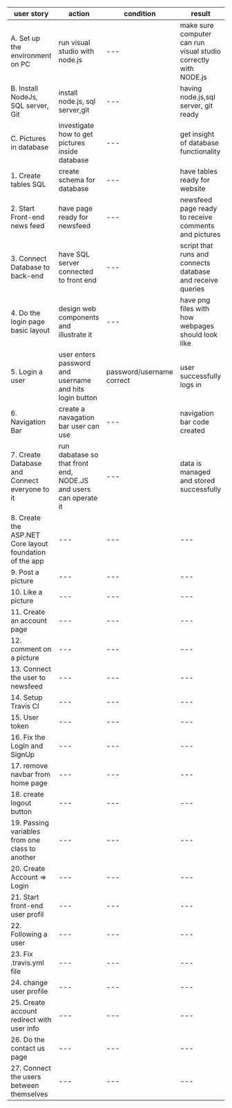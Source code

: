 | user story | action |condition |result |
| --- | --- | --- |--- |
|A. Set up the environment on PC | run visual studio with node.js  | --- |make sure computer can run visual studio correctly with NODE.js |
| B. Install NodeJs, SQL server, Git |  install node.js, sql server,git| --- |having node.js,sql server, git ready |
|C. Pictures in database |  investigate how to get pictures inside database| --- | get insight of database functionality |
| 1. Create tables SQL |  create schema for database| --- |have tables ready for website |
| 2. Start Front-end news feed |  have page ready for newsfeed| --- |newsfeed page ready to receive comments and pictures|
| 3. Connect Database to back-end  |  have SQL server connected to front end| --- |script that runs and connects database and receive queries |
|  4. Do the login page basic layout  | design web components and illustrate it|--- |have png files with how webpages should look like|
|  5. Login a user  |user enters password and username and hits login button  |password/username correct| user successfully logs in |
|  6. Navigation Bar  |create a navagation bar user can use |--- |navigation bar code created|
|  7. Create Database and Connect everyone to it |run dabatase so that front end, NODE.JS and users can operate it |--- |data is managed and stored successfully |
|  8. Create the ASP.NET Core layout foundation of the app |--- |--- |--- |
|  9. Post a picture |--- |--- |--- |
|  10. Like a picture |--- |--- |--- |
|  11. Create an account page | --- |--- |--- |
|  12. comment on a picture| --- |--- |--- |
|  13. Connect the user to newsfeed |--- |--- |--- |
|  14. Setup Travis CI |--- |--- |--- |
|  15. User token| --- |--- |--- |
|  16. Fix the LogIn and SignUp |--- |--- |--- |
|  17. remove navbar from home page| --- |--- |--- |
|  18. create logout button| --- |--- |--- |
|  19. Passing variables from one class to another | --- |--- |--- |
|  20. Create Account => Login| --- |--- |--- |
|  21. Start front-end user profil  |--- |--- |--- |
|  22. Following a user| --- |--- |--- |
|  23. Fix .travis.yml file |--- |--- |--- |
|  24. change user profile |--- |--- |--- |
|  25. Create account redirect with user info| --- |--- |--- |
|  26. Do the contact us page |--- |--- |--- |
|  27. Connect the users between themselves | --- |--- |--- |
